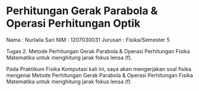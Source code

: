 # Perhitungan Gerak Parabola & Operasi Perhitungan Optik
Nama : Nurlaila Sari
NIM : 1207030031
Jurusan : Fisika/Semester 5

Tugas 2. Metode Perhitungan Gerak Parabola & Operasi Perhitungan Fisika Matematika untuk menghitung jarak fokus lensa (f).

Pada Praktikum Fisika Komputasi kali ini, saya akan mengerjakan soal fisika mengenai Metode Perhitungan Gerak Parabola & Operasi Perhitungan Fisika Matematika untuk menghitung jarak fokus lensa (f) 
 

